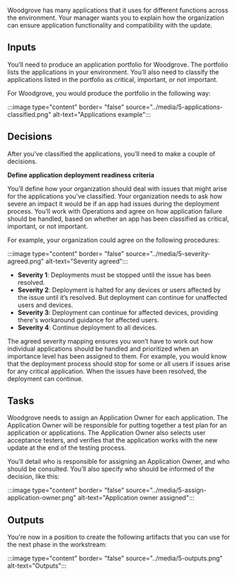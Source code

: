 Woodgrove has many applications that it uses for different functions across the environment. Your manager wants you to explain how the organization can ensure application functionality and compatibility with the update.

## Inputs

You’ll need to produce an application portfolio for Woodgrove. The portfolio lists the applications in your environment. You’ll also need to classify the applications listed in the portfolio as critical, important, or not important.

For Woodgrove, you would produce the portfolio in the following way:

:::image type="content" border= "false" source="../media/5-applications-classified.png" alt-text="Applications example":::



## Decisions

After you’ve classified the applications, you’ll need to make a couple of decisions.

**Define application deployment readiness criteria**

You’ll define how your organization should deal with issues that might arise for the applications you’ve classified.  Your organization needs to ask how severe an impact it would be if an app had issues during the deployment process. You’ll work with Operations and agree on how application failure should be handled, based on whether an app has been classified as critical, important, or not important.

For example, your organization could agree on the following procedures:

:::image type="content" border= "false" source="../media/5-severity-agreed.png" alt-text="Severity agreed":::

- **Severity 1**: Deployments must be stopped until the issue has been resolved.
- **Severity 2**: Deployment is halted for any devices or users affected by the issue until it’s resolved. But deployment can continue for unaffected users and devices.
- **Severity 3**: Deployment can continue for affected devices, providing there's workaround guidance for affected users.
- **Severity 4**: Continue deployment to all devices. 


The agreed severity mapping ensures you won’t have to work out how individual applications should be handled and prioritized when an importance level has been assigned to them.  For example, you would know that the deployment process should stop for some or all users if issues arise for any critical application. When the issues have been resolved, the deployment can continue.

## Tasks

Woodgrove needs to assign an Application Owner for each application. The Application Owner will be responsible for putting together a test plan for an application or applications. The Application Owner also selects user acceptance testers, and verifies that the application works with the new update at the end of the testing process.

You’ll detail who is responsible for assigning an Application Owner, and who should be consulted. You’ll also specify who should be informed of the decision, like this:

:::image type="content" border= "false" source="../media/5-assign-application-owner.png" alt-text="Application owner assigned":::

## Outputs

You're now in a position to create the following artifacts that you can use for the next phase in the workstream:

:::image type="content" border= "false" source="../media/5-outputs.png" alt-text="Outputs":::